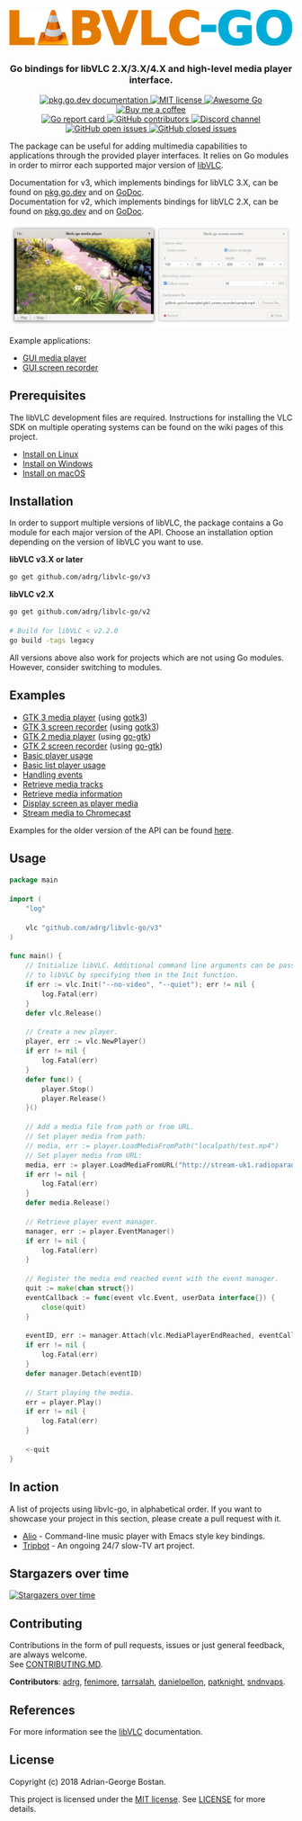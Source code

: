 <h1 align="center">
  <div>
    <img src="https://raw.githubusercontent.com/adrg/adrg.github.io/master/assets/projects/libvlc-go/logo.svg" alt="libvlc-go logo"/>
  </div>
</h1>

<h3 align="center">Go bindings for libVLC 2.X/3.X/4.X and high-level media player interface.</h3>

<p align="center">
    <a href="https://pkg.go.dev/github.com/adrg/libvlc-go/v3">
        <img alt="pkg.go.dev documentation" src="https://img.shields.io/badge/go.dev-reference-007d9c?logo=go&logoColor=white">
    </a>
    <a href="https://opensource.org/licenses/MIT" rel="nofollow">
        <img alt="MIT license" src="https://img.shields.io/github/license/adrg/libvlc-go"/>
    </a>
    <a href="https://github.com/avelino/awesome-go#video">
        <img alt="Awesome Go" src="https://awesome.re/mentioned-badge.svg"/>
    </a>
    <a href="https://ko-fi.com/T6T72WATK">
        <img alt="Buy me a coffee" src="https://img.shields.io/static/v1.svg?label=%20&message=Buy%20me%20a%20coffee&color=579fbf&logo=buy%20me%20a%20coffee&logoColor=white"/>
    </a>
    <br />
    <a href="https://goreportcard.com/report/github.com/adrg/libvlc-go">
        <img alt="Go report card" src="https://goreportcard.com/badge/github.com/adrg/libvlc-go" />
    </a>
    <a href="https://github.com/adrg/libvlc-go/graphs/contributors">
        <img alt="GitHub contributors" src="https://img.shields.io/github/contributors/adrg/libvlc-go" />
    </a>
    <a href="https://discord.gg/3h3K3JF">
        <img alt="Discord channel" src="https://img.shields.io/discord/716939396464508958?label=discord" />
    </a>
    <a href="https://github.com/adrg/libvlc-go/issues?q=is%3Aopen+is%3Aissue">
        <img alt="GitHub open issues" src="https://img.shields.io/github/issues-raw/adrg/libvlc-go">
    </a>
    <a href="https://github.com/adrg/libvlc-go/issues?q=is%3Aissue+is%3Aclosed">
        <img alt="GitHub closed issues" src="https://img.shields.io/github/issues-closed-raw/adrg/libvlc-go" />
    </a>
</p>

The package can be useful for adding multimedia capabilities to applications
through the provided player interfaces. It relies on Go modules in order to
mirror each supported major version of [libVLC](https://www.videolan.org/vlc/libvlc.html).

Documentation for v3, which implements bindings for libVLC 3.X, can be found on [pkg.go.dev](https://pkg.go.dev/github.com/adrg/libvlc-go/v3) and on [GoDoc](https://godoc.org/github.com/adrg/libvlc-go/v3).  
Documentation for v2, which implements bindings for libVLC 2.X, can be found on [pkg.go.dev](https://pkg.go.dev/github.com/adrg/libvlc-go/v2) and on [GoDoc](https://godoc.org/github.com/adrg/libvlc-go/v2).

![libvlc-go examples](https://raw.githubusercontent.com/adrg/adrg.github.io/master/assets/projects/libvlc-go/libvlc-go-examples.jpg)

Example applications:

* [GUI media player](https://github.com/adrg/libvlc-go-examples/tree/master/v3/gtk3_player)
* [GUI screen recorder](https://github.com/adrg/libvlc-go-examples/tree/master/v3/gtk3_screen_recorder)

## Prerequisites

The libVLC development files are required. Instructions for installing the
VLC SDK on multiple operating systems can be found on the wiki pages of this project.

- [Install on Linux](https://github.com/adrg/libvlc-go/wiki/Install-on-Linux)
- [Install on Windows](https://github.com/adrg/libvlc-go/wiki/Install-on-Windows)
- [Install on macOS](https://github.com/adrg/libvlc-go/wiki/Install-on-macOS)

## Installation

In order to support multiple versions of libVLC, the package contains a Go
module for each major version of the API. Choose an installation option
depending on the version of libVLC you want to use.

**libVLC v3.X or later**

```bash
go get github.com/adrg/libvlc-go/v3
```

**libVLC v2.X**

```bash
go get github.com/adrg/libvlc-go/v2

# Build for libVLC < v2.2.0
go build -tags legacy
```

All versions above also work for projects which are not using Go modules.
However, consider switching to modules.

## Examples

* [GTK 3 media player](https://github.com/adrg/libvlc-go-examples/tree/master/v3/gtk3_player) (using [gotk3](https://github.com/gotk3/gotk3))
* [GTK 3 screen recorder](https://github.com/adrg/libvlc-go-examples/tree/master/v3/gtk3_screen_recorder) (using [gotk3](https://github.com/gotk3/gotk3))
* [GTK 2 media player](https://github.com/adrg/libvlc-go-examples/tree/master/v3/gtk2_player) (using [go-gtk](https://github.com/mattn/go-gtk))
* [GTK 2 screen recorder](https://github.com/adrg/libvlc-go-examples/tree/master/v3/gtk2_screen_recorder) (using [go-gtk](https://github.com/mattn/go-gtk))
* [Basic player usage](https://github.com/adrg/libvlc-go-examples/blob/master/v3/player/player.go)
* [Basic list player usage](https://github.com/adrg/libvlc-go-examples/tree/master/v3/list_player/list_player.go)
* [Handling events](https://github.com/adrg/libvlc-go-examples/tree/master/v3/event_handling/event_handling.go)
* [Retrieve media tracks](https://github.com/adrg/libvlc-go-examples/blob/master/v3/media_tracks/media_tracks.go)
* [Retrieve media information](https://github.com/adrg/libvlc-go-examples/blob/master/v3/media_information/media_information.go)
* [Display screen as player media](https://github.com/adrg/libvlc-go-examples/blob/master/v3/display_screen_media/display_screen_media.go)
* [Stream media to Chromecast](https://github.com/adrg/libvlc-go-examples/blob/master/v3/chromecast_streaming/chromecast_streaming.go)

Examples for the older version of the API can be found [here](https://github.com/adrg/libvlc-go-examples/tree/master/v2).

## Usage

```go
package main

import (
    "log"

    vlc "github.com/adrg/libvlc-go/v3"
)

func main() {
    // Initialize libVLC. Additional command line arguments can be passed in
    // to libVLC by specifying them in the Init function.
    if err := vlc.Init("--no-video", "--quiet"); err != nil {
        log.Fatal(err)
    }
    defer vlc.Release()

    // Create a new player.
    player, err := vlc.NewPlayer()
    if err != nil {
        log.Fatal(err)
    }
    defer func() {
        player.Stop()
        player.Release()
    }()

    // Add a media file from path or from URL.
    // Set player media from path:
    // media, err := player.LoadMediaFromPath("localpath/test.mp4")
    // Set player media from URL:
    media, err := player.LoadMediaFromURL("http://stream-uk1.radioparadise.com/mp3-32")
    if err != nil {
        log.Fatal(err)
    }
    defer media.Release()

    // Retrieve player event manager.
    manager, err := player.EventManager()
    if err != nil {
        log.Fatal(err)
    }

    // Register the media end reached event with the event manager.
    quit := make(chan struct{})
    eventCallback := func(event vlc.Event, userData interface{}) {
        close(quit)
    }

    eventID, err := manager.Attach(vlc.MediaPlayerEndReached, eventCallback, nil)
    if err != nil {
        log.Fatal(err)
    }
    defer manager.Detach(eventID)

    // Start playing the media.
    err = player.Play()
    if err != nil {
        log.Fatal(err)
    }

    <-quit
}
```

## In action

A list of projects using libvlc-go, in alphabetical order. If you want to
showcase your project in this section, please create a pull request with it.

- [Alio](https://github.com/fenimore/alio) - Command-line music player with Emacs style key bindings.
- [Tripbot](https://github.com/adanalife/tripbot) - An ongoing 24/7 slow-TV art project.

## Stargazers over time

[![Stargazers over time](https://starchart.cc/adrg/libvlc-go.svg)](https://starchart.cc/adrg/libvlc-go)

## Contributing

Contributions in the form of pull requests, issues or just general feedback,
are always welcome.  
See [CONTRIBUTING.MD](CONTRIBUTING.md).

**Contributors**:
[adrg](https://github.com/adrg),
[fenimore](https://github.com/fenimore),
[tarrsalah](https://github.com/tarrsalah),
[danielpellon](https://github.com/danielpellon),
[patknight](https://github.com/patknight),
[sndnvaps](https://github.com/sndnvaps).

## References

For more information see the
[libVLC](https://www.videolan.org/developers/vlc/doc/doxygen/html/group__libvlc.html) documentation.

## License

Copyright (c) 2018 Adrian-George Bostan.

This project is licensed under the [MIT license](https://opensource.org/licenses/MIT).
See [LICENSE](LICENSE) for more details.
